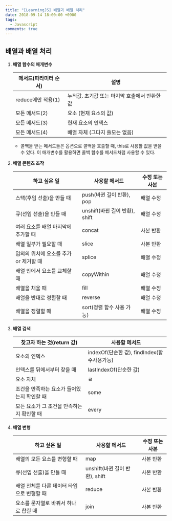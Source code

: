 ```yaml
---
title: "[LearningJS] 배열과 배열 처리"
date: 2018-09-14 18:00:00 +0900
tags:
  - Javascript
comments: true
---
```


## 배열과 배열 처리

1. **배열 함수의 매개변수**

   | 메서드(파라미터 순서) | 설명                                          |
   | --------------------- | --------------------------------------------- |
   | reduce에만 적용(1)    | 누적값. 초기값 또는 마지막 호출에서 반환한 값 |
   | 모든 메서드(2)        | 요소 (현재 요소의 값)                         |
   | 모든 메서드(3)        | 현재 요소의 인덱스                            |
   | 모든 메서드(4)        | 배열 자체 (그다지 쓸모는 없음)                |

   - 콜백을 받는 메서드들은 옵션으로 콜백을 호출할 때, this로 사용할 값을 받을 수 있다. 이 매개변수를 활용하면 콜백 함수를 메서드처럼 사용할 수 있다.

2. **배열 콘텐츠 조작**

   | 하고 싶은 일                           | 사용할 메서드                  | 수정 또는 사본 |
   | -------------------------------------- | ------------------------------ | -------------- |
   | 스택(후입 선출)을 만들 때              | push(바뀐 길이 반환), pop      | 배열 수정      |
   | 큐(선입 선출)을 만들 때                | unshift(바뀐 길이 반환), shift | 배열 수정      |
   | 여러 요소를 배열 마지막에 추가할 때    | concat                         | 사본 반환      |
   | 배열 일부가 필요할 때                  | slice                          | 사본 반환      |
   | 임의의 위치에 요소를 추가 or 제거할 때 | splice                         | 배열 수정      |
   | 배열 안에서 요소를 교체할 때           | copyWithin                     | 배열 수정      |
   | 배열을 채울 때                         | fill                           | 배열 수정      |
   | 배열을 반대로 정렬할 때                | reverse                        | 배열 수정      |
   | 배열을 정렬할 때                       | sort(정렬 함수 사용 가능)      | 배열 수정      |

3. **배열 검색**

   | 찾고자 하는 것(return 값)                   | 사용할 메서드                               |
   | ------------------------------------------- | ------------------------------------------- |
   | 요소의 인덱스                               | indexOf(단순한 값), findIndex(함수사용가능) |
   | 인덱스를 뒤에서부터 찾을 때                 | lastIndexOf(단순한 값)                      |
   | 요소 자체                                   | ㄹ                                          |
   | 조건을 만족하는 요소가 들어있는지 확인할 때 | some                                        |
   | 모든 요소가 그 조건을 만족하는지 확인할 때  | every                                       |

4. **배열 변형**

   | 하고 싶은 일                               | 사용할 메서드                  | 수정 또는 사본 |
   | ------------------------------------------ | ------------------------------ | -------------- |
   | 배열의 모든 요소를 변형할 때               | map                            | 사본 반환      |
   | 큐(선입 선출)을 만들 때                    | unshift(바뀐 길이 반환), shift | 사본 반환      |
   | 배열 전체를 다른 데이터 타입으로 변형할 때 | reduce                         | 사본 반환      |
   | 요소를 문자열로 바꿔서 하나로 합칠 때      | join                           | 사본 반환      |
